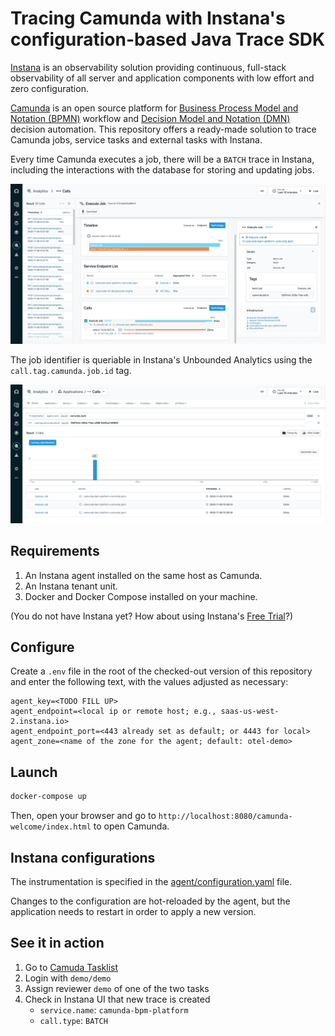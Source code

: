 # Tracing Camunda with Instana's configuration-based Java Trace SDK

[Instana](https://www.instana.com) is an observability solution providing continuous, full-stack observability of all server and application components with low effort and zero configuration.

[Camunda](https://camunda.com/) is an open source platform for [Business Process Model and Notation (BPMN)](www.bpmn.org) workflow and [Decision Model and Notation (DMN)](https://www.omg.org/dmn/) decision automation.
This repository offers a ready-made solution to trace Camunda jobs, service tasks and external tasks with Instana.

Every time Camunda executes a job, there will be a `BATCH` trace in Instana, including the interactions with the database for storing and updating jobs.

![A job execution in Instana](images/camunda_trace.png)

The job identifier is queriable in Instana's Unbounded Analytics using the `call.tag.camunda.job.id` tag.

![Searching for job executions in Instana](images/camunda_ua.png)

## Requirements

1. An Instana agent installed on the same host as Camunda.
1. An Instana tenant unit.
1. Docker and Docker Compose installed on your machine.

(You do not have Instana yet? How about using Instana's [Free Trial](https://www.instana.com/trial/)?)

## Configure

Create a `.env` file in the root of the checked-out version of this repository and enter the following text, with the values adjusted as necessary:

```text
agent_key=<TODO FILL UP>
agent_endpoint=<local ip or remote host; e.g., saas-us-west-2.instana.io>
agent_endpoint_port=<443 already set as default; or 4443 for local>
agent_zone=<name of the zone for the agent; default: otel-demo>
```

## Launch

```sh
docker-compose up
```

Then, open your browser and go to `http://localhost:8080/camunda-welcome/index.html` to open Camunda.

## Instana configurations

The instrumentation is specified in the [agent/configuration.yaml](agent/configuration.yaml) file.

Changes to the configuration are hot-reloaded by the agent, but the application needs to restart in order to apply a new version.

## See it in action

1. Go to
   [Camuda Tasklist](http://localhost:8080/camunda/app/tasklist/default/#/login)
1. Login with `demo/demo`
1. Assign reviewer `demo` of one of the two tasks
1. Check in Instana UI that new trace is created
   - `service.name`: `camunda-bpm-platform`
   - `call.type`: `BATCH`
